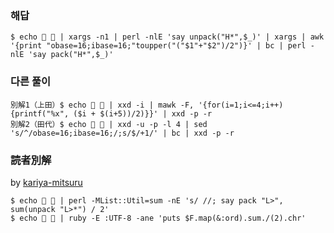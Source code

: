 ### 해답
```
$ echo 🍑 🍓 | xargs -n1 | perl -nlE 'say unpack("H*",$_)' | xargs | awk '{print "obase=16;ibase=16;"toupper("("$1"+"$2")/2")}' | bc | perl -nlE 'say pack("H*",$_)'
```
### 다른 풀이
```
別解1（上田）$ echo 🍑 🍓 | xxd -i | mawk -F, '{for(i=1;i<=4;i++){printf("%x", ($i + $(i+5))/2)}}' | xxd -p -r
別解2（田代）$ echo 🍑 🍓 | xxd -u -p -l 4 | sed 's/^/obase=16;ibase=16;/;s/$/+1/' | bc | xxd -p -r
```

 ### 読者別解

 by [kariya-mitsuru](https://github.com/kariya-mitsuru)

```
$ echo 🍑 🍓 | perl -MList::Util=sum -nE 's/ //; say pack "L>", sum(unpack "L>*") / 2'
$ echo 🍑 🍓 | ruby -E :UTF-8 -ane 'puts $F.map(&:ord).sum./(2).chr'
```
